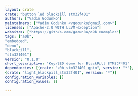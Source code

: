 ```yaml
---
layout: crate
crate: "button_led_blackpill_stm32f401"
authors: ["Vadim Godunko"]
maintainers: ["Vadim Godunko <vgodunko@gmail.com>"]
licenses: ["Apache-2.0 WITH LLVM-exception"]
websites: ["https://github.com/godunko/a0b-examples"]
tags: ["a0b",
"embedded",
"demo",
"blackpill",
"stm32f401"]
version: "0.1.0"
short_description: "Key/LED demo for BlackPill STM32F401"
dependencies: [{crate: "a0b_stm32f401_gpio", version: "*"},
{crate: "light_blackpill_stm32f401", version: "*"}]
configuration_variables: []
configuration_values: []

---
```




